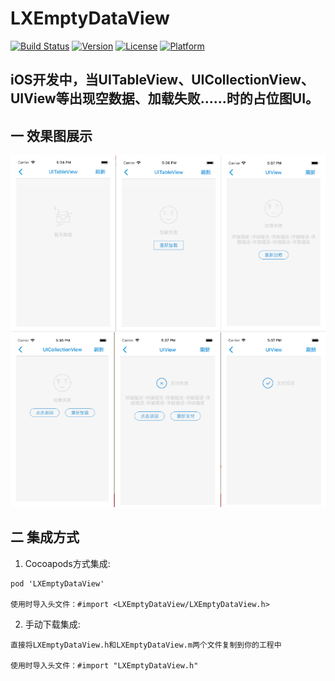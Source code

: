 # LXEmptyDataView

[![Build Status](https://travis-ci.org/FutureZhang/LXEmptyDataView.svg?branch=master)](https://travis-ci.org/FutureZhang/LXEmptyDataView)
[![Version](https://img.shields.io/cocoapods/v/LXEmptyDataView.svg?style=flat)](http://cocoapods.org/pods/LXEmptyDataView)
[![License](https://img.shields.io/cocoapods/l/LXEmptyDataView.svg?style=flat)](http://cocoapods.org/pods/LXEmptyDataView)
[![Platform](https://img.shields.io/cocoapods/p/LXEmptyDataView.svg?style=flat)](http://cocoapods.org/pods/LXEmptyDataView)

## iOS开发中，当UITableView、UICollectionView、UIView等出现空数据、加载失败......时的占位图UI。

## 一 效果图展示

![preview](https://github.com/FutureZhang/LXEmptyDataView/blob/master/SampleImage/preview.png)

## 二 集成方式

1. Cocoapods方式集成: 
```
pod 'LXEmptyDataView'

使用时导入头文件：#import <LXEmptyDataView/LXEmptyDataView.h>
```

2. 手动下载集成: 
```
直接将LXEmptyDataView.h和LXEmptyDataView.m两个文件复制到你的工程中

使用时导入头文件：#import "LXEmptyDataView.h"
```
